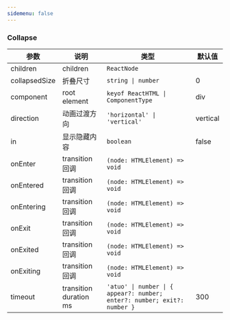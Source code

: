 ```yaml
---
sidemenu: false
---
```


### Collapse

| 参数	|说明	|类型	|默认值
| --- | --- | --- | ---
| children | children | `ReactNode` |
| collapsedSize | 折叠尺寸 | `string \| number` | 0
| component | root element | `keyof ReactHTML \| ComponentType` | div
| direction | 动画过渡方向 | `'horizontal' \| 'vertical'` | vertical
| in | 显示隐藏内容 | `boolean` | false
| onEnter | transition 回调 | `(node: HTMLElement) => void` |
| onEntered | transition 回调 | `(node: HTMLElement) => void` |
| onEntering | transition 回调 | `(node: HTMLElement) => void` |
| onExit | transition 回调 | `(node: HTMLElement) => void` |
| onExited | transition 回调 | `(node: HTMLElement) => void` |
| onExiting | transition 回调 | `(node: HTMLElement) => void` |
| timeout | transition duration ms | `'atuo' \| number \| { appear?: number; enter?: number; exit?: number }` | 300
